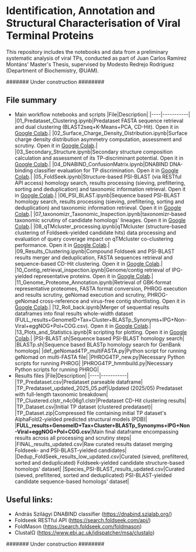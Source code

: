 # Identification, Annotation and Structural Characterisation of Viral Terminal Proteins

This repository includes the notebooks and data from a preliminary systematic analysis of viral TPs, conducted as part of Juan Carlos Ramírez Montáns' Master's Thesis, supervised by Modesto Redrejo Rodríguez (Department of Biochemistry, @UAM).

####### Under construction ########

## File summary
* Main workflow notebooks and scripts
  |File|Description|
  |----|-----------|
  |01_Predataset_Clustering.ipynb|Predataset FASTA sequence retrieval and dual clustering (BLAST2seq+K-Means+PCA, CD-Hit). Open it in [Google Colab](https://shorturl.at/SAAsr).|
  |02_Surface_Charge_Density_Distribution.ipynb|Surface charge density distribution asymmetry computation, assessment and scrutiny. Open it in [Google Colab](https://shorturl.at/PADr2).|
  |03_Secondary_Structure.ipynb|Secondary structure composition calculation and assessment of its TP-discriminant potential. Open it in [Google Colab](https://shorturl.at/IQVBk).|
  |04_DNABIND_ConfusionMatrix.ipynb|DNABIND DNA-binding classifier evaluation for TP discrimination. Open it in [Google Colab](https://shorturl.at/i8FQd).|
  |05_FoldSeek.ipynb|Structure-based PSI-BLAST (via RESTful API access) homology search, results processing (sieving, prefiltering, sorting and deduplication) and taxonomic information retrieval. Open it in [Google Colab](https://shorturl.at/w8Xab).|
  |06_PSI_BLAST.ipynb|Sequence based PSI-BLAST homology search, results processing (sieving, prefiltering, sorting and deduplication) and taxonomic information retrieval. Open it in [Google Colab](https://colab.research.google.com/drive/1hdBuwXze26UjM3Lqpvv_SAysUYV3bsis?usp=sharing).|
  |07_taxonomizr_Taxonomic_Inspection.ipynb|taxonomizr-based taxonomic scrutiny of candidate homologs' lineages. Open it in [Google Colab](https://colab.research.google.com/drive/19G4GBwjKjcocVtXdY-rg6mVY8Y7l1ha2?usp=sharing).|
  |08_qTMcluster_processing.ipynb|qTMcluster (structure-based clustering of Foldseek-yielded candidate hits) data processing and evaluation of query coverage impact on qTMcluster co-clustering performance. Open it in [Google Colab](https://colab.research.google.com/drive/1ZBg-8iJSjqOcdCfAR6XWufo99jH0GRnc?usp=sharing).|
  |09_Results_Clustering.ipynb|Compound Foldseek and PSI-BLAST results merger and deduplication, FASTA sequences retrieval and sequence-based CD-Hit clustering. Open it in [Google Colab](https://colab.research.google.com/drive/1WlWEH73eG7CCiHVr2MVsQ9uIh3nQE_q9?usp=sharing).|
  |10_Contig_retrieval_inspection.ipynb|Genome/contig retrieval of IPG-yielded representative proteins. Open it in [Google Colab](https://colab.research.google.com/drive/1G9x2JdJ_0Fu13tbj83f9gHTJU0taNWRT?usp=sharing).|
  |11_Genome_Proteome_Annotation.ipynb|Retrieval of GBK-format representative proteomes, FASTA format conversion, PHROG execution and results scrutiny, geNomad execution and scrutiny, PHROG-geNomad cross-reference and virus-free contig shortlisting. Open it in [Google Colab](https://colab.research.google.com/drive/1QnTQOHzhgSB9GrE-mpjJhfc7QYl5F2cJ?usp=sharing).|
  |12_Roll_back.ipynb|Merger of sequential results dataframes into final results whole-width dataset (FULL_results+GenomeID+Tax+Cluster+BLASTp_Synonyms+IPG+Non-Viral+eggNOG+Pol+COG.csv). Open it in [Google Colab](https://colab.research.google.com/drive/1XrB4UGqyLQk9lJTfU98YsYoxRhodOlpO?usp=sharing).|
  |13_Plots_and_Statistics.ipynb|R scripting for plotting. Open it in [Google Colab](https://colab.research.google.com/drive/1HBqQ1hs0sFcXn1Z1G2lpasaBnWhj7y-P?usp=sharing).|
  |PSI-BLAST.sh|Sequence based PSI-BLAST homology search|
  |BLASTp.sh|Sequence based BLASTp homology search for GenBank homologs|
  |def_geNomad4TP_multiFASTA.py|Python script for running geNomad on multi-FASTA file|
  |PHROG4TP_new.py|Necessary Python scripts for running PHROG|
  |PHROG4TP_hmmbuild.py|Necessary Python scripts for running PHROG|
* Results files
  |File|Description|
  |----|-----------|
  |TP_Predataset.csv|Predataset parseable dataframe|
  |TP_Predataset_updated_2025_05.pdf|Updated (2025/05) Predataset with full-length taxonomic breakdown|
  |TP_Clustered.clstr_n4c06g1.clstr|Predataset CD-Hit clustering results|
  |TP_Dataset.csv|Initial TP dataset (clustered predataset)|
  |TP_Dataset.zip|Compressed file containing initial TP dataset's AlphaFold2-yielded predicted structural models (PDB)|
  |**FULL_results+GenomeID+Tax+Cluster+BLASTp_Synonyms+IPG+Non-Viral+eggNOG+Pol+COG.csv**|Main final dataframe encompassing results across all processing and scrutiny steps|
  |FINAL_results_updated.csv|Raw curated results dataset merging Foldseek- and PSI-BLAST-yielded candidates|
  |Dedup_FoldSeek_results_low_updated.csv|Curated (sieved, prefiltered, sorted and deduplicated) Foldseek-yielded candidate structure-based homologs' dataset|
  |Species_PSI-BLAST_results_updated.csv|Curated (sieved, prefiltered, sorted and deduplicated) PSI-BLAST-yielded candidate sequence-based homologs' dataset|
## Useful links:
*   András Szilágyi DNABIND classifier (https://dnabind.szialab.org/)
*   Foldseek RESTful API (https://search.foldseek.com/api/)
*   FoldMason (https://search.foldseek.com/foldmason)
*   ClustalΩ (https://www.ebi.ac.uk/jdispatcher/msa/clustalo)


####### Under construction ########
